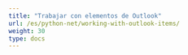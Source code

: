 ```yaml
---
title: "Trabajar con elementos de Outlook"
url: /es/python-net/working-with-outlook-items/
weight: 30
type: docs
---
```



